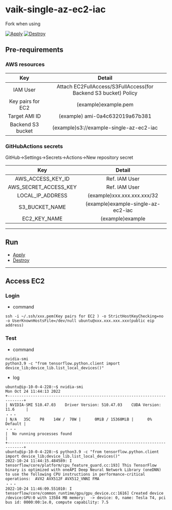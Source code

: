 # vaik-single-az-ec2-iac

Fork when using

[![Apply](https://github.com/vaik-info/vaik-single-az-ec2-iac/actions/workflows/apply.yml/badge.svg)](https://github.com/vaik-info/vaik-single-az-ec2-iac/actions/workflows/apply.yml)
[![Destroy](https://github.com/vaik-info/vaik-single-az-ec2-iac/actions/workflows/destroy.yml/badge.svg)](https://github.com/vaik-info/vaik-single-az-ec2-iac/actions/workflows/destroy.yml)

## Pre-requirements

### AWS resources

|               Key               |                             Detail                              |
|:-------------------------------:|:---------------------------------------------------------------:|
|            IAM User             | Attach EC2FullAccess/S3FullAccess(for Backend S3 bucket) Policy |
|        Key pairs for EC2        |                      (example)example.pem                       |
|          Target AMI ID          |                 (example) ami-0a4c632019a67b381                 |
|        Backend S3 bucket        |             (example)s3://example-single-az-ec2-iac              |

### GitHubActions secrets

GitHub->Settings->Secrets->Actions->New repository secret

|          Key          |                Detail                |
|:---------------------:|:------------------------------------:|
|   AWS_ACCESS_KEY_ID   |            Ref. IAM User             |
| AWS_SECRET_ACCESS_KEY |            Ref. IAM User             |
|   LOCAL_IP_ADDRESS   |     (example)xxx.xxx.xxx.xxx/32      |
|    S3_BUCKET_NAME     |  (example)example-single-az-ec2-iac  |
|     EC2_KEY_NAME      |        (example)example             |

--------
## Run

- [Apply](https://github.com/vaik-info/vaik-single-az-ec2-iac/actions/workflows/apply.yml)
- [Destroy](https://github.com/vaik-info/vaik-single-az-ec2-iac/actions/workflows/destroy.yml)


--------

## Access EC2

### Login

- command

```shell
ssh -i ~/.ssh/xxx.pem(Key pairs for EC2 ) -o StrictHostKeyChecking=no -o UserKnownHostsFile=/dev/null ubuntu@xxx.xxx.xxx.xxx(public eip address)
```

### Test

- command

```shell
nvidia-smi
python3.9 -c "from tensorflow.python.client import device_lib;device_lib.list_local_devices()"
```

- log

```shell
ubuntu@ip-10-0-4-228:~$ nvidia-smi
Mon Oct 24 11:44:13 2022       
+-----------------------------------------------------------------------------+
| NVIDIA-SMI 510.47.03    Driver Version: 510.47.03    CUDA Version: 11.6     |
・・・
| N/A   35C    P8    14W /  70W |      0MiB / 15360MiB |      0%      Default |
・・・
|  No running processes found                                                 |
+-----------------------------------------------------------------------------+
ubuntu@ip-10-0-4-228:~$ python3.9 -c "from tensorflow.python.client import device_lib;device_lib.list_local_devices()"
2022-10-24 11:44:15.484589: I tensorflow/core/platform/cpu_feature_guard.cc:193] This TensorFlow binary is optimized with oneAPI Deep Neural Network Library (oneDNN) to use the following CPU instructions in performance-critical operations:  AVX2 AVX512F AVX512_VNNI FMA
・・・
2022-10-24 11:46:09.551010: I tensorflow/core/common_runtime/gpu/gpu_device.cc:1616] Created device /device:GPU:0 with 13584 MB memory:  -> device: 0, name: Tesla T4, pci bus id: 0000:00:1e.0, compute capability: 7.5

```